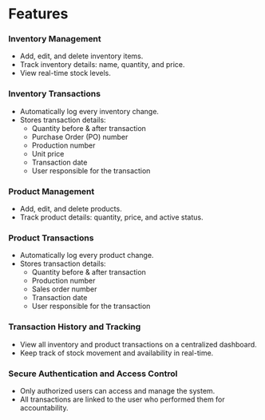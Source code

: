 # Features

### Inventory Management
- Add, edit, and delete inventory items.
- Track inventory details: name, quantity, and price.
- View real-time stock levels.

### Inventory Transactions
- Automatically log every inventory change.
- Stores transaction details:
  - Quantity before & after transaction
  - Purchase Order (PO) number
  - Production number
  - Unit price
  - Transaction date
  - User responsible for the transaction

### Product Management
- Add, edit, and delete products.
- Track product details: quantity, price, and active status.

### Product Transactions
- Automatically log every product change.
- Stores transaction details:
  - Quantity before & after transaction
  - Production number
  - Sales order number
  - Transaction date
  - User responsible for the transaction

### Transaction History and Tracking
- View all inventory and product transactions on a centralized dashboard.
- Keep track of stock movement and availability in real-time.

### Secure Authentication and Access Control
- Only authorized users can access and manage the system.
- All transactions are linked to the user who performed them for accountability.
